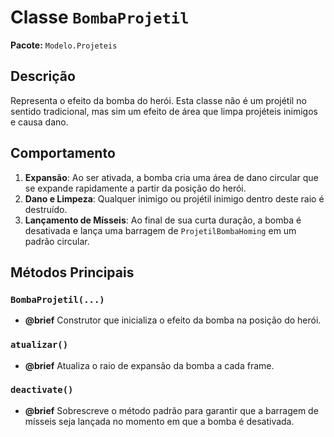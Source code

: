 # Classe `BombaProjetil`

**Pacote:** `Modelo.Projeteis`

## Descrição

Representa o efeito da bomba do herói. Esta classe não é um projétil no sentido tradicional, mas sim um efeito de área que limpa projéteis inimigos e causa dano.

## Comportamento

1.  **Expansão**: Ao ser ativada, a bomba cria uma área de dano circular que se expande rapidamente a partir da posição do herói.
2.  **Dano e Limpeza**: Qualquer inimigo ou projétil inimigo dentro deste raio é destruído.
3.  **Lançamento de Mísseis**: Ao final de sua curta duração, a bomba é desativada e lança uma barragem de `ProjetilBombaHoming` em um padrão circular.

## Métodos Principais

### `BombaProjetil(...)`
*   **@brief** Construtor que inicializa o efeito da bomba na posição do herói.

### `atualizar()`
*   **@brief** Atualiza o raio de expansão da bomba a cada frame.

### `deactivate()`
*   **@brief** Sobrescreve o método padrão para garantir que a barragem de mísseis seja lançada no momento em que a bomba é desativada.
